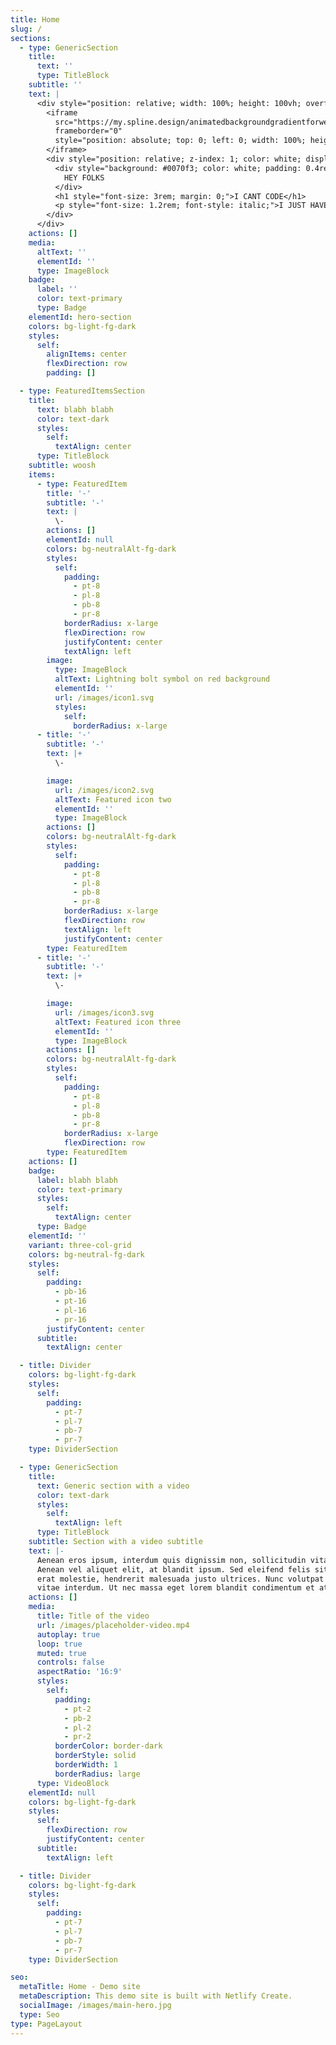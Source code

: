 ```yaml
---
title: Home
slug: /
sections:
  - type: GenericSection
    title:
      text: ''
      type: TitleBlock
    subtitle: ''
    text: |
      <div style="position: relative; width: 100%; height: 100vh; overflow: hidden;">
        <iframe 
          src="https://my.spline.design/animatedbackgroundgradientforweb-jvVyiKfTSuDVJmCJ0QzP2hT6/" 
          frameborder="0" 
          style="position: absolute; top: 0; left: 0; width: 100%; height: 100%; z-index: 0; border: none;">
        </iframe>
        <div style="position: relative; z-index: 1; color: white; display: flex; flex-direction: column; align-items: center; justify-content: center; height: 100vh; text-align: center; padding: 0 1rem;">
          <div style="background: #0070f3; color: white; padding: 0.4rem 1rem; border-radius: 999px; font-weight: bold; margin-bottom: 1rem;">
            HEY FOLKS
          </div>
          <h1 style="font-size: 3rem; margin: 0;">I CANT CODE</h1>
          <p style="font-size: 1.2rem; font-style: italic;">I JUST HAVE THIS DOMAIN CUZ IT WAS FREE</p>
        </div>
      </div>
    actions: []
    media:
      altText: ''
      elementId: ''
      type: ImageBlock
    badge:
      label: ''
      color: text-primary
      type: Badge
    elementId: hero-section
    colors: bg-light-fg-dark
    styles:
      self:
        alignItems: center
        flexDirection: row
        padding: []

  - type: FeaturedItemsSection
    title:
      text: blabh blabh
      color: text-dark
      styles:
        self:
          textAlign: center
      type: TitleBlock
    subtitle: woosh
    items:
      - type: FeaturedItem
        title: '-'
        subtitle: '-'
        text: |
          \-
        actions: []
        elementId: null
        colors: bg-neutralAlt-fg-dark
        styles:
          self:
            padding:
              - pt-8
              - pl-8
              - pb-8
              - pr-8
            borderRadius: x-large
            flexDirection: row
            justifyContent: center
            textAlign: left
        image:
          type: ImageBlock
          altText: Lightning bolt symbol on red background
          elementId: ''
          url: /images/icon1.svg
          styles:
            self:
              borderRadius: x-large
      - title: '-'
        subtitle: '-'
        text: |+
          \-

        image:
          url: /images/icon2.svg
          altText: Featured icon two
          elementId: ''
          type: ImageBlock
        actions: []
        colors: bg-neutralAlt-fg-dark
        styles:
          self:
            padding:
              - pt-8
              - pl-8
              - pb-8
              - pr-8
            borderRadius: x-large
            flexDirection: row
            textAlign: left
            justifyContent: center
        type: FeaturedItem
      - title: '-'
        subtitle: '-'
        text: |+
          \-

        image:
          url: /images/icon3.svg
          altText: Featured icon three
          elementId: ''
          type: ImageBlock
        actions: []
        colors: bg-neutralAlt-fg-dark
        styles:
          self:
            padding:
              - pt-8
              - pl-8
              - pb-8
              - pr-8
            borderRadius: x-large
            flexDirection: row
        type: FeaturedItem
    actions: []
    badge:
      label: blabh blabh
      color: text-primary
      styles:
        self:
          textAlign: center
      type: Badge
    elementId: ''
    variant: three-col-grid
    colors: bg-neutral-fg-dark
    styles:
      self:
        padding:
          - pb-16
          - pt-16
          - pl-16
          - pr-16
        justifyContent: center
      subtitle:
        textAlign: center

  - title: Divider
    colors: bg-light-fg-dark
    styles:
      self:
        padding:
          - pt-7
          - pl-7
          - pb-7
          - pr-7
    type: DividerSection

  - type: GenericSection
    title:
      text: Generic section with a video
      color: text-dark
      styles:
        self:
          textAlign: left
      type: TitleBlock
    subtitle: Section with a video subtitle
    text: |-
      Aenean eros ipsum, interdum quis dignissim non, sollicitudin vitae nisl.
      Aenean vel aliquet elit, at blandit ipsum. Sed eleifend felis sit amet
      erat molestie, hendrerit malesuada justo ultrices. Nunc volutpat at erat
      vitae interdum. Ut nec massa eget lorem blandit condimentum et at risus.
    actions: []
    media:
      title: Title of the video
      url: /images/placeholder-video.mp4
      autoplay: true
      loop: true
      muted: true
      controls: false
      aspectRatio: '16:9'
      styles:
        self:
          padding:
            - pt-2
            - pb-2
            - pl-2
            - pr-2
          borderColor: border-dark
          borderStyle: solid
          borderWidth: 1
          borderRadius: large
      type: VideoBlock
    elementId: null
    colors: bg-light-fg-dark
    styles:
      self:
        flexDirection: row
        justifyContent: center
      subtitle:
        textAlign: left

  - title: Divider
    colors: bg-light-fg-dark
    styles:
      self:
        padding:
          - pt-7
          - pl-7
          - pb-7
          - pr-7
    type: DividerSection

seo:
  metaTitle: Home - Demo site
  metaDescription: This demo site is built with Netlify Create.
  socialImage: /images/main-hero.jpg
  type: Seo
type: PageLayout
---
```

